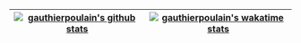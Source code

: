 | [![gauthierpoulain's github stats](https://github-readme-stats.vercel.app/api?username=gauthierpoulain&theme=dark&count_private=true&hide_border=true&show_icons=true&layout=compact)](https://github.com/GauthierPoulain?tab=repositories) | [![gauthierpoulain's wakatime stats](https://github-readme-stats.vercel.app/api/wakatime?username=gauthierpoulain&theme=dark&hide_border=true&layout=compact)](https://github.com/GauthierPoulain?tab=repositories)
|:-:|:-:|